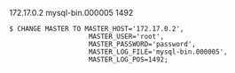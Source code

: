 



172.17.0.2
mysql-bin.000005
1492

```
$ CHANGE MASTER TO MASTER_HOST='172.17.0.2',
					MASTER_USER='root',
					MASTER_PASSWORD='password',
					MASTER_LOG_FILE='mysql-bin.000005',
					MASTER_LOG_POS=1492;
```

